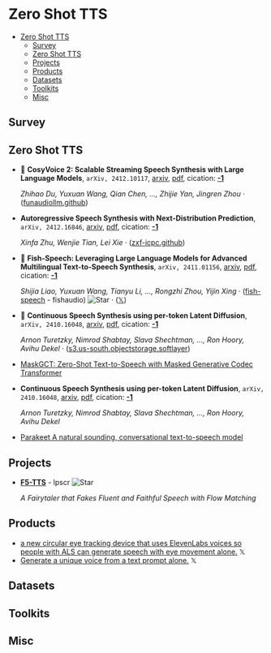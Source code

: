 # Zero Shot TTS

- [Zero Shot TTS](#zero-shot-tts) 
  - [Survey](#survey)
  - [Zero Shot TTS](#zero-shot-tts-1)
  - [Projects](#projects)
  - [Products](#products)
  - [Datasets](#datasets)
  - [Toolkits](#toolkits)
  - [Misc](#misc)


## Survey


## Zero Shot TTS

- 🌟 **CosyVoice 2: Scalable Streaming Speech Synthesis with Large Language
  Models**, `arXiv, 2412.10117`, [arxiv](http://arxiv.org/abs/2412.10117v3), [pdf](http://arxiv.org/pdf/2412.10117v3.pdf), cication: [**-1**](None) 

	 *Zhihao Du, Yuxuan Wang, Qian Chen, ..., Zhijie Yan, Jingren Zhou* · ([funaudiollm.github](https://funaudiollm.github.io/cosyvoice2))
- **Autoregressive Speech Synthesis with Next-Distribution Prediction**, `arXiv, 2412.16846`, [arxiv](http://arxiv.org/abs/2412.16846v1), [pdf](http://arxiv.org/pdf/2412.16846v1.pdf), cication: [**-1**](None) 

	 *Xinfa Zhu, Wenjie Tian, Lei Xie* · ([zxf-icpc.github](https://zxf-icpc.github.io/kalle/))
- :star2: **Fish-Speech: Leveraging Large Language Models for Advanced Multilingual 
  Text-to-Speech Synthesis**, `arXiv, 2411.01156`, [arxiv](http://arxiv.org/abs/2411.01156v1), [pdf](http://arxiv.org/pdf/2411.01156v1.pdf), cication: [**-1**](None) 

	 *Shijia Liao, Yuxuan Wang, Tianyu Li, ..., Rongzhi Zhou, Yijin Xing* · ([fish-speech](https://github.com/fishaudio/fish-speech) - fishaudio) ![Star](https://img.shields.io/github/stars/fishaudio/fish-speech.svg?style=social&label=Star) · ([𝕏](https://x.com/FishAudio/status/1853655232779313408))
- 🌟 **Continuous Speech Synthesis using per-token Latent Diffusion**, `arXiv, 2410.16048`, [arxiv](http://arxiv.org/abs/2410.16048v1), [pdf](http://arxiv.org/pdf/2410.16048v1.pdf), cication: [**-1**](None) 

	 *Arnon Turetzky, Nimrod Shabtay, Slava Shechtman, ..., Ron Hoory, Avihu Dekel* · ([s3.us-south.objectstorage.softlayer](https://s3.us-south.objectstorage.softlayer.net/zk-wav-data/Webpages/PerTokenLatentDiffusion/index.html))
- [MaskGCT:       Zero-Shot Text-to-Speech with Masked Generative Codec Transformer](https://maskgct.github.io/) 
- **Continuous Speech Synthesis using per-token Latent Diffusion**, `arXiv, 2410.16048`, [arxiv](http://arxiv.org/abs/2410.16048v1), [pdf](http://arxiv.org/pdf/2410.16048v1.pdf), cication: [**-1**](None) 

	 *Arnon Turetzky, Nimrod Shabtay, Slava Shechtman, ..., Ron Hoory, Avihu Dekel*
- [Parakeet A natural sounding, conversational text-to-speech model](https://jordandare.github.io/blog/2024/parakeet/) 

## Projects

- [**F5-TTS**](https://github.com/lpscr/F5-TTS) - lpscr ![Star](https://img.shields.io/github/stars/lpscr/F5-TTS.svg?style=social&label=Star) 

	 *A Fairytaler that Fakes Fluent and Faithful Speech with Flow Matching*

## Products

- [a new circular eye tracking device that uses ElevenLabs voices so people with ALS can generate speech with eye movement alone.](https://x.com/elevenlabsio/status/1850177441391854049)  𝕏 
- [Generate a unique voice from a text prompt alone.](https://x.com/elevenlabsio/status/1849083718838657186)  𝕏 

## Datasets


## Toolkits


## Misc